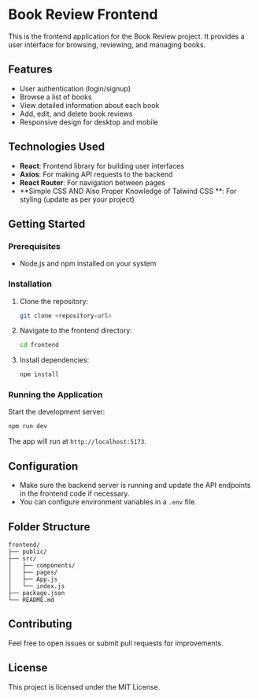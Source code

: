 # Book Review Frontend

This is the frontend application for the Book Review project. It provides a user interface for browsing, reviewing, and managing books.

## Features

- User authentication (login/signup)
- Browse a list of books
- View detailed information about each book
- Add, edit, and delete book reviews
- Responsive design for desktop and mobile

## Technologies Used

- **React**: Frontend library for building user interfaces
- **Axios**: For making API requests to the backend
- **React Router**: For navigation between pages
-   **Simple CSS AND Also Proper Knowledge of Talwind CSS **: For styling (update as per your project)

## Getting Started

### Prerequisites

- Node.js and npm installed on your system

### Installation

1. Clone the repository:
    ```bash
    git clone <repository-url>
    ```
2. Navigate to the frontend directory:
    ```bash
    cd frontend
    ```
3. Install dependencies:
    ```bash
    npm install
    ```

### Running the Application

Start the development server:
```bash
npm run dev
```
The app will run at `http://localhost:5173`.

## Configuration

- Make sure the backend server is running and update the API endpoints in the frontend code if necessary.
- You can configure environment variables in a `.env` file.

## Folder Structure

```
frontend/
├── public/
├── src/
│   ├── components/
│   ├── pages/
│   ├── App.js
│   └── index.js
├── package.json
└── README.md
```

## Contributing

Feel free to open issues or submit pull requests for improvements.

## License

This project is licensed under the MIT License.
